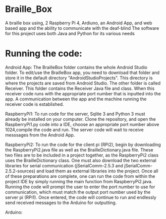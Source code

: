 # Braille_Box
A braille box using, 2 Raspberry Pi 4, Ardiuno, an Android App, and web based app and the ability to communicate with the deaf-blind
The software for this project uses both Java and Python for its various needs


# Running the code:

Android App: The BrailleBox folder contains the whole Android Studio folder. To edit/use the BrailleBox app, you need to download that folder and store it in the default directory "AndroidStudioProjects". This directory is where the projects are saved from Android Studio.
The other folder is called Receiver. This folder contains the Receiver Java file and class. When this receiver code runs with the appropriate port number that is inputted into the app. A communication between the app and the machine running the receiver code is established.

RaspberryPi1: To run code for the server, Sqlite 3 and Python 3 must already be installed on your computer. Clone the repository, and open the RaspberryPi1.py code into a IDE, choose an appropriate port number above 1024,compile the code and run. The server code will wait to receive messsages from the Android App.

RaspberryPi2: To run the code for the client pi (RPi2), begin by downloading the RaspberryPi2.java file as well as the BrailleDictionary.java file. These two files are to be included in a project together, as the RaspberryPi2 class uses the BrailleDictionary class. One must also download the two external libraries for serial communication (jSerialComm-2.5.3 and jSerialComm-2.5.2-sources) and load them as external libraries into the project. Once all of these preparations are complete, one can run the code from within the project IDE by simply running the main function from RaspberryPi2.java. Running the code will prompt the user to enter the port number to use for communication, which must match the output port number used by the server pi (RPi1). Once entered, the code will continue to run and endlessly send received messages to the Arduino for outputting.

Arduino:
